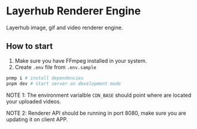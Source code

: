 # Layerhub Renderer Engine

Layerhub image, gif and video renderer engine.

## How to start

1. Make sure you have FFmpeg installed in your system.
2. Create `.env` file from `.env.sample`

```sh
pnmp i # install dependencies
pnpm dev # start server on development mode
```

NOTE 1: The environment varialble `CDN_BASE` should point where are located your uploaded videos.

NOTE 2: Renderer API should be running in port 8080, make sure you are updating it on client APP.
